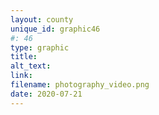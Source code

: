 ```yaml
---
layout: county 
unique_id: graphic46
#: 46
type: graphic
title: 
alt_text: 
link: 
filename: photography_video.png
date: 2020-07-21
---
```

